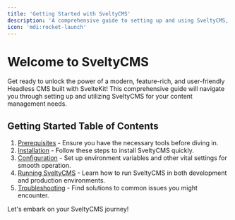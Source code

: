 ```yaml
---
title: 'Getting Started with SveltyCMS'
description: 'A comprehensive guide to setting up and using SveltyCMS, your modern Headless CMS built with SvelteKit.'
icon: 'mdi:rocket-launch'
---
```


# Welcome to SveltyCMS

Get ready to unlock the power of a modern, feature-rich, and user-friendly Headless CMS built with SvelteKit! This comprehensive guide will navigate you through setting up and utilizing SveltyCMS for your content management needs.

## Getting Started Table of Contents

1. [Prerequisites](./02-Prerequisites.md) - Ensure you have the necessary tools before diving in.
2. [Installation](./03-Installation.md) - Follow these steps to install SveltyCMS quickly.
3. [Configuration](./04-Configuration.md) - Set up environment variables and other vital settings for smooth operation.
4. [Running SveltyCMS](./05-Running.md) - Learn how to run SveltyCMS in both development and production environments.
5. [Troubleshooting](./06-Troubleshooting.md) - Find solutions to common issues you might encounter.

Let's embark on your SveltyCMS journey!
